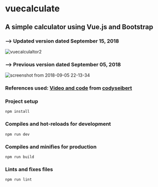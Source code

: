 # vuecalculate
## A simple calculator using Vue.js and Bootstrap

### --> Updated version dated September 15, 2018
![vuecalculaltor2](https://user-images.githubusercontent.com/32009983/45589443-32247e80-b943-11e8-8b28-b869eaec0d93.png)
### --> Previous version dated September 05, 2018
![screenshot from 2018-09-05 22-13-34](https://user-images.githubusercontent.com/32009983/45108019-135f0480-b159-11e8-8c99-24b46972fc55.png)
### References used: <a href="https://youtu.be/m1_ih43p24s"> Video and code</a> from <a href="https://github.com/codyseibert">codyseibert </a>
### Project setup
```
npm install
```

### Compiles and hot-reloads for development
```
npm run dev
```

### Compiles and minifies for production
```
npm run build
```

### Lints and fixes files
```
npm run lint
```
